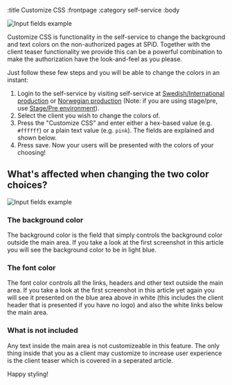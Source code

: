 :title Customize CSS
:frontpage
:category self-service
:body

![Input fields example](/images/customize_css/customized_example.png)

Customize CSS is functionality in the self-service to change the background and text colors on the non-authorized pages at SPiD. Together with the client teaser functionality we provide this can be a powerful combination to make the authorization have the look-and-feel as you please.

Just follow these few steps and you will be able to change the colors in an instant:

1. Login to the self-service by visiting self-service at [Swedish/International production](https://selfservice.login.schibsted.com)  or [Norwegian production](https://selfservice.payment.schibsted.no) (Note: if you are using stage/pre, use [Stage/Pre environment](https://selfservice.identity-pre.schibsted.com)).
2. Select the client you wish to change the colors of.
3. Press the "Customize CSS" and enter either a hex-based value (e.g. ```#ffffff```) or a plain text value (e.g. ```pink```). The fields are explained and shown below.
4. Press save. Now your users will be presented with the colors of your choosing!

## What's affected when changing the two color choices?

![Input fields example](/images/customize_css/input_fields.png)

### The background color

The background color is the field that simply controls the background color outside the main area. If you take a look at the first screenshot in this article you will see the background color to be in light blue.

### The font color

The font color controls all the links, headers and other text outside the main area. If you take a look at the first screenshot in this article yet again you will see it presented on the blue area above in white (this includes the client header that is presented if you have no logo) and also the white links below the main area.

### What is not included

Any text inside the main area is not customizeable in this feature. The only thing inside that you as a client may customize to increase user experience is the client teaser which is covered in a seperated article.

Happy styling!
